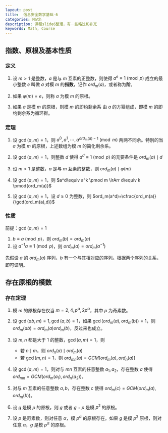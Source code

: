 ```yaml
---
layout: post
title:  信息安全数学基础-6
categories: Math
description: 课程slide6整理，有一些略过和补充
keywords: Math, Course 
---
```


## 指数、原根及基本性质

### 定义

1. 设 $m>1$ 是整数，$a$ 是与 $m$ 互素的正整数，则使得 $a^e\equiv 1 \pmod p$ 成立的最小整数 $e$ 叫做 $a$ 对模 $m$ 的**指数**，记作 $ord_m(a)$，或者称为**阶**。

2. 如果 $\varphi(m)= e$，则称 $a$ 为模 $m$ 的原根。

3. 如果 $a$ 是模 $m$ 的原根，则模 $m$ 的即约剩余系
由 $a$ 的方幂组成，即模 $m$ 的即约剩余系为循环群。

### 定理

1. 设 $\gcd(a,m)=1$，则 $a^0,a^1,\cdots,a^{ord_m(a)-1} \pmod m$ 两两不同余。特别的当 $a$ 为模 $m$ 的原根，上述数组为模 $m$ 的简化剩余系。

2. 设 $\gcd(a,m)=1$，则整数 $d$ 使得 $a^d\equiv1 \pmod p$ 的充要条件是 $ord_m(a)\mid d$

3. 设 $m>1$ 是整数，$a$ 是与 $m$ 互素的整数，则 $ord_m(a)\mid \varphi(m)$

4. 设 $\gcd(a,m)=1$，则 $a^d\equiv a^k \pmod m \lrArr d\equiv k \pmod{ord_m(a)}$

5. 设 $\gcd(a,m)=1$，设 $d\ge 0$ 为整数，则 $ord_m(a^d)=\cfrac{ord_m(a)}{\gcd(ord_m(a),d)}$

### 性质

前提：$\gcd(a,m)=1$

1. $b\equiv a \pmod p$，则 $ord_m(b) = ord_m(a)$
2. 设 $a^{-1}a\equiv 1 \pmod p$，则 $ord_m(a)=ord_m(a^{-1})$

先假设 $a$ 的 $ord_m(a)$ 序列，$b$ 有一个与其相对应的序列。根据两个序列的关系，即可证明。

## 存在原根的模数

### 存在定理

1. 模 $m$ 的原根存在仅当 $m=2,4,p^\alpha,2p^\alpha$，其中 $p$ 为奇素数。

2. 设 $\gcd(ab,m)=1,\gcd(a,b)=1$，如果 $\gcd(ord_m(a),ord_m(b))=1$，则 $ord_m(ab)=ord_m(a)ord_m(b)$，反过来也成立。

3. 设 $m,n$ 都是大于 $1$ 的整数，$\gcd(a,m)=1$，则
    - 若 $n\mid m$，则 $ord_n(a)\mid ord_m(a)$
    - 若 $\gcd(m,n)=1$，则 $ord_{mn}(a)=GCM\left[ord_m(a),ord_n(a) \right]$

4. 设 $\gcd(a,m)=1$，则对与 $mn$ 互素的任意整数 $a_1,a_2$，存在整数 $a$ 使得 $ord_{mn}=GCM(ord_m(a_1),ord_n(a_2))$。

5. 对与 $m$ 互素的任意整数 $a,b$，存在整数 $c$ 使得 $ord_m(c)=GCM(ord_m(a),ord_m(b))$。

6. 设 $g$ 是模 $p$ 的原根，则 $g$ 或者 $g+p$ 是模 $p^2$ 的原根。

7. 设 $p$ 是奇素数，则对任意 $\alpha$，模 $p^\alpha$ 的原根存在。如果 $g$ 是模 $p^2$ 原根，则对任意 $\alpha$，$g$ 是模 $p^\alpha$ 的原根。
